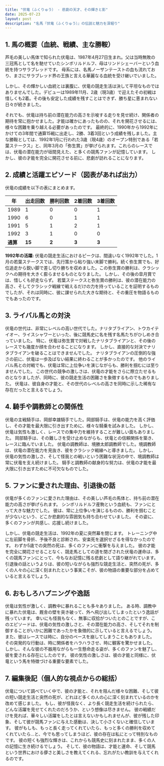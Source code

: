 ```yaml
---
title: "伏竜（ふくりゅう） - 悲劇の天才、その輝きと影"
date: 2025-07-23
layout: post
description: "名馬『伏竜（ふくりゅう）』の伝説と魅力を深堀り"
---
```


## 1. 馬の概要（血統、戦績、主な勝鞍）

芦毛の美しい馬体で知られた伏竜は、1987年4月27日生まれ。父は当時無敗の三冠馬として名を馳せていたシンボリルドルフ、母はリンドシェーバーという血統を持つサラブレッドです。  母系には、名馬ノーザンテーストの血も流れており、まさにサラブレッド界の王族と言える華麗なる血統を受け継いでいました。

しかし、その輝かしい血統とは裏腹に、伏竜の競走生活は決して平坦なものではありませんでした。デビューは1989年11月、2歳（現3歳）で迎えたその初戦は惜しくも2着。その後も安定した成績を残すことはできず、勝ち星に恵まれない日々が続きました。

それでも、伏竜は持ち前の潜在能力の高さを示唆する走りを見せ続け、関係者の期待を常に抱かせました。才能は確かにあったものの、それを開花させるには、様々な困難を乗り越える必要があったのです。  最終的に、1990年から1992年にかけての3年間で通算15戦に出走し、2勝、3着3回という成績を残しました。主な勝鞍としては、1992年1月に行われた3歳（現4歳）のオープン特別である「若葉ステークス」と、同年3月の「弥生賞」が挙げられます。これらのレースでは、伏竜の潜在能力が垣間見えた、と多くの競馬ファンが記憶しています。  しかし、彼の才能を完全に開花させる前に、悲劇が訪れることになります。


## 2. 成績と活躍エピソード（図表があれば出力）

伏竜の成績を以下の表にまとめます。

| 年 | 出走回数 | 勝利回数 | 2着回数 | 3着回数 |
|---|---|---|---|---|
| 1989 | 1 | 0 | 0 | 1 |
| 1990 | 6 | 0 | 1 | 1 |
| 1991 | 5 | 1 | 2 | 1 |
| 1992 | 3 | 1 | 0 | 0 |
| **通算** | **15** | **2** | **3** | **3** |


**1992年の活躍:**  伏竜の競走生活におけるピークは、間違いなく1992年でした。1月の若葉ステークスでは、先行策から粘り強い末脚で勝利。続く弥生賞でも、好位追走から鋭い脚で差し切り勝ちを収めました。この弥生賞の勝利は、クラシックへの期待を大きく膨らませるものとなりました。  しかし、その後の皐月賞では、惜しくも好走ならず。  若葉ステークスと弥生賞の勝利は、彼の潜在能力の高さ、そしてクラシック戦線で戦えるだけの力を持っていることを証明するものでしたが、それは同時に、彼に課せられた大きな期待と、その重圧を物語るものでもあったのです。


## 3. ライバル馬との対決

伏竜の世代は、非常にレベルの高い世代でした。ナリタブライアン、トウカイテイオー、ライスシャワーといった、後に競馬史に名を残す名馬たちがひしめき合っていました。  特に、伏竜は弥生賞で対戦したナリタブライアンと、その後のレースでも幾度か顔を合わせることになります。  しかし、直接的な対決でナリタブライアンを破ることはできませんでした。  ナリタブライアンの圧倒的な強さの前に、伏竜は一歩及ばない結果に終わることが多かったのです。  他のライバル馬との対戦でも、伏竜は常に上位争いを演じながらも、勝利を掴むには至りませんでした。  この世代の競争の激しさは、伏竜の才能をさらに際立たせるものとなりましたが、同時に、彼の競走生活の困難さを象徴するものでもありました。  伏竜は、彼自身の才能と、その世代のレベルの高さを同時に示した稀有な存在だったと言えるでしょう。


## 4. 騎手や調教師との関係性

伏竜の主戦騎手は、岡部幸雄騎手でした。岡部騎手は、伏竜の能力を高く評価し、その才能を最大限に引き出すために、様々な騎乗を試みました。  しかし、伏竜は気性も激しく、レースでの集中力を維持することが難しい面もありました。  岡部騎手は、その難しさを受け止めながらも、伏竜との信頼関係を築き、レースに臨んでいました。  伏竜の調教師は、境勝太郎調教師でした。境調教師は、伏竜の潜在能力を見抜き、彼をクラシック戦線へと導きました。  しかし、伏竜の気性の激しさ、そして怪我との戦いという困難な状況の中で、境調教師は常に伏竜を支え続けました。  騎手と調教師の献身的な努力は、伏竜の才能を最大限に引き出すために不可欠なものでした。


## 5. ファンに愛された理由、引退後の話

伏竜が多くのファンに愛された理由は、その美しい芦毛の馬体と、持ち前の潜在能力の高さが挙げられます。  シンボリルドルフ産駒という血統も、ファンにとって大きな魅力でした。  彼は、常に上位争いを演じるものの、勝利を掴むことが少ないという、どこか悲劇的な雰囲気も持ち合わせていました。  その姿に、多くのファンが共感し、応援し続けました。

しかし、伏竜の競走生活は、1992年の夏に突然幕を閉じます。  トレーニング中に左前脚を骨折、予後不良と診断され、安楽死を選択せざるを得なかったのです。  わずか5歳での突然の死は、多くのファンに衝撃を与えました。  彼の才能を完全に開花させることなく、競走馬としての道を閉ざされた伏竜の運命は、多くの競馬ファンにとって、今もなお記憶に残る悲劇として語り継がれています。  引退後の話というよりは、彼の短いながらも強烈な競走生活と、突然の死が、多くの人々の心に深く刻まれたという事実こそが、彼の物語の重要な部分を占めていると言えるでしょう。


## 6. おもしろハプニングや逸話

伏竜は気性が激しく、調教中に暴れることも多々ありました。  ある時、調教中に暴れた伏竜は、厩舎の壁を突き破って、外へ飛び出してしまったという逸話が残っています。  幸いにも怪我もなく、無事に収拾がついたとのことですが、このエピソードは、伏竜の気性の激しさと、その潜在能力の高さ、そしてそれを制御することがいかに困難であったかを象徴的に示していると言えるでしょう。  また、彼はレースでは時に、自分のペースを崩してしまうこともありました。  その突発的な行動は、時に関係者をハラハラさせ、時に観客を驚かせました。  しかし、そんな彼の不器用ながらも一生懸命走る姿が、多くのファンを魅了し、彼を愛される存在にしたのです。  彼の気性の激しさは、彼の才能と同様に、伏竜という馬を特徴づける重要な要素でした。


## 7. 編集後記（個人的な視点からの総括）

伏竜について調べていく中で、彼の才能と、それを阻んだ様々な困難、そして彼の短い競走生活と突然の死が、どれほど多くの人の心に深く刻まれているのかを改めて感じました。  もし、彼が怪我なく、より長く競走生活を続けられたら、どんな活躍を見せてくれたのだろうか、という想像は尽きません。  彼の戦績だけを見れば、華々しい活躍をしたとは言えないかもしれませんが、彼が残した印象、そして彼が競馬ファンに与えた感動は、決して小さくないと確信しています。  彼がもしも、もっと長く走ってくれていたら、もっと多くの勝利を収めてくれていたら…と、今でも思ってしまうほど、彼の存在は私にとって特別なものです。  彼の短くも強烈な輝きは、これからも競馬史に刻まれたまま、多くの人の記憶に生き続けるでしょう。  そして、彼の物語は、才能と運命、そして競馬という世界における儚さと美しさを教えてくれる、忘れがたい教訓を与えてくれるのです。
